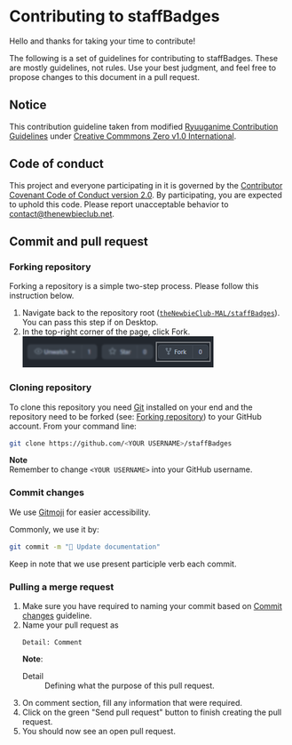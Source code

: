 # Contributing to staffBadges

Hello and thanks for taking your time to contribute!

The following is a set of guidelines for contributing to staffBadges. These are mostly
guidelines, not rules. Use your best judgment, and feel free to propose changes to this document in
a pull request.

## Notice

This contribution guideline taken from modified
[Ryuuganime Contribution Guidelines](https://github.com/ryuuganime/contributing) under
[Creative Commmons Zero v1.0 International](https://github.com/ryuuganime/contributing/blob/main/LICENSE).

## Code of conduct

This project and everyone participating in it is governed by the
[Contributor Covenant Code of Conduct version 2.0](CODE_OF_CONDUCT.md). By participating, you are
expected to uphold this code. Please report unacceptable behavior to contact@thenewbieclub.net.

## Commit and pull request

### Forking repository

Forking a repository is a simple two-step process. Please follow this instruction below.

1. Navigate back to the repository root
   ([`theNewbieClub-MAL/staffBadges`](https://github.com/theNewbieClub-MAL/staffBadges)).
   You can pass this step if on Desktop.
2. In the top-right corner of the page, click Fork.<br/>
   ![Sample](.src/forking.png)

### Cloning repository

To clone this repository you need [Git](https://git-scm.com/downloads) installed on your end and the
repository need to be forked (see: [Forking repository](#forking-repository)) to your
GitHub account. From your command line:

```sh
git clone https://github.com/<YOUR USERNAME>/staffBadges
```

**Note**<br>
Remember to change `<YOUR USERNAME>` into your GitHub username.

### Commit changes

We use [Gitmoji](http://gitmoji.dev/) for easier accessibility.

Commonly, we use it by:

```sh
git commit -m "📝 Update documentation"
```

Keep in note that we use present participle verb each commit.

### Pulling a merge request

<ol>
  <li>Make sure you have required to naming your commit based on
    <a href="#Commit_changes">Commit changes</a> guideline.
  </li>
  <li>Name your pull request as<br />
    <pre><code>Detail: Comment</code></pre>
    <strong>Note</strong>:
    <dl>
      <dt>Detail</dt>
      <dd>Defining what the purpose of this pull request.</dd>
    </dl>
  </li>
  <li>On comment section, fill any information that were required.</li>
  <li>Click on the green "Send pull request" button to finish creating the pull request.</li>
  <li>You should now see an open pull request.</li>
</ol>